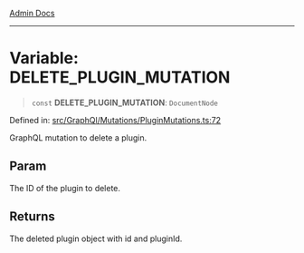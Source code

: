[Admin Docs](/)

---

# Variable: DELETE_PLUGIN_MUTATION

> `const` **DELETE_PLUGIN_MUTATION**: `DocumentNode`

Defined in: [src/GraphQl/Mutations/PluginMutations.ts:72](https://github.com/PalisadoesFoundation/talawa-admin/blob/main/src/GraphQl/Mutations/PluginMutations.ts#L72)

GraphQL mutation to delete a plugin.

## Param

The ID of the plugin to delete.

## Returns

The deleted plugin object with id and pluginId.
